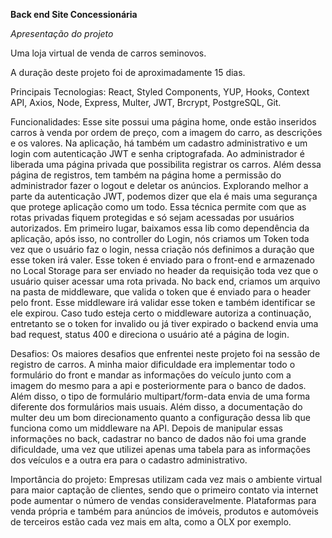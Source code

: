 **Back end Site Concessionária**


*Apresentação do projeto*

Uma loja virtual de venda de carros seminovos.

A duração deste projeto foi de aproximadamente 15 dias.

Principais Tecnologias: React, Styled Components, YUP, Hooks, Context API,
Axios, Node, Express, Multer, JWT, Brcrypt, PostgreSQL, Git.

Funcionalidades: Esse site possui uma página home, onde estão inseridos carros à
venda por ordem de preço, com a imagem do carro, as descrições e os valores. Na
aplicação, há também um cadastro administrativo e um login com autenticação JWT e senha criptografada. Ao administrador é liberada uma página privada que
possibilita registrar os carros. Além dessa página de registros, tem também na
página home a permissão do administrador fazer o logout e deletar os anúncios.
Explorando melhor a parte da autenticação JWT, podemos dizer que ela é mais uma
segurança que protege aplicação como um todo. Essa técnica permite com que as
rotas privadas fiquem protegidas e só sejam acessadas por usuários autorizados.
Em primeiro lugar, baixamos essa lib como dependência da aplicação, após isso, no
controller do Login, nós criamos um Token toda vez que o usuário faz o login, nessa
criação nós definimos a duração que esse token irá valer. Esse token é enviado
para o front-end e armazenado no Local Storage para ser enviado no header da
requisição toda vez que o usuário quiser acessar uma rota privada. No back end,
criamos um arquivo na pasta de middleware, que valida o token que é enviado para
o header pelo front. Esse middleware irá validar esse token e também identificar se
ele expirou. Caso tudo esteja certo o middleware autoriza a continuação, entretanto
se o token for invalido ou já tiver expirado o backend envia uma bad request, status
400 e direciona o usuário até a página de login.

Desafios: Os maiores desafios que enfrentei neste projeto foi na sessão de registro
de carros. A minha maior dificuldade era implementar todo o formulário do front e
mandar as informações do veículo junto com a imagem do mesmo para a api e
posteriormente para o banco de dados. Além disso, o tipo de formulário
multipart/form-data envia de uma forma diferente dos formulários mais usuais. Além
disso, a documentação do multer deu um bom direcionamento quanto a
configuração dessa lib que funciona como um middleware na API. Depois de
manipular essas informações no back, cadastrar no banco de dados não foi uma
grande dificuldade, uma vez que utilizei apenas uma tabela para as informações dos
veículos e a outra era para o cadastro administrativo.

Importância do projeto: Empresas utilizam cada vez mais o ambiente virtual para
maior captação de clientes, sendo que o primeiro contato via internet pode aumentar
o número de vendas consideravelmente. Plataformas para venda própria e também
para anúncios de imóveis, produtos e automóveis de terceiros estão cada vez mais
em alta, como a OLX por exemplo.



